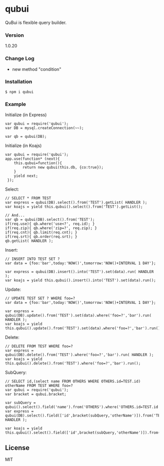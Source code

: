# qubui

QuBui is flexible query builder.

### Version
1.0.20

### Change Log

* new method "condition"

### Installation

```
$ npm i qubui
```

### Example 

Initialize (in Express)
```
var qubui = require('qubui');
var DB = mysql.createConnection(~~);

var qb = qubui(DB);
```

Initialize (in Koajs)
```
var qubui = require('qubui');
app.use(function* (next){
    this.qubui=function(){
        return new qubui(this.db, {co:true});
    }
    yield next;
 });
```

Select:
```
// SELECT * FROM TEST
var express = qubui(DB).select().from('TEST').getList( HANDLER );
var koajs = yield this.qubui().select().from('TEST').getList();

// And...
var qb = qubui(DB).select().from('TEST');
if(req.use){ qb.where('use<?', req.id); }
if(req.zip){ qb.where('zip=?', req.zip); }
if(req.cnt){ qb.limit(req.cnt); }
if(req.srt){ qb.order(req.srt); }
qb.getList( HANDLER );
```

Insert:
```
// INSERT INTO TEST SET ?
var data = {foo:'bar',today:'NOW()',tomorrow:'NOW()+INTERVAL 1 DAY'};

var express = qubui(DB).insert().into('TEST').set(data).run( HANDLER );
var koajs = yield this.qubui().insert().into('TEST').set(data).run();
```

Update:
```
// UPDATE TEST SET ? WHERE foo=?
var data = {foo:'bar',today:'NOW()',tomorrow:'NOW()+INTERVAL 1 DAY'};

var express = qubui(DB).update().from('TEST').set(data).where('foo=?','bar').run( HANDLER );
var koajs = yield this.qubui().update().from('TEST').set(data).where('foo=?','bar').run();
```

Delete:
```
// DELETE FROM TEST WHERE foo=?
var express = qubui(DB).delete().from('TEST').where('foo=?','bar').run( HANDLER );
var koajs = yield this.qubui().delete().from('TEST').where('foo=?','bar').run();
```

SubQuery:
```
// SELECT id,(select name FROM OTHERS WHERE OTHERS.id=TEST.id) otherName FROM TEST WHERE foo=?
var qubui = require('qubui');
var bracket = qubui.bracket;

var subQuery = qubui().select().field('name').from('OTHERS').where('OTHERS.id=TEST.id');
var express = qubui(DB).select().field(['id',bracket(subQuery,'otherName')]).from('TEST').where('foo=?','bar').run( HANDLER );

var koajs = yield this.qubui().select().field(['id',bracket(subQuery,'otherName')]).from('TEST')..where('foo=?','bar').run();
```

License
----

MIT


[npmjs]:https://www.npmjs.com/
